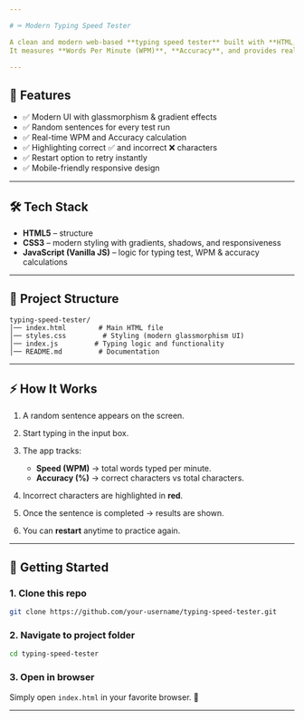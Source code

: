 ```yaml
---

# ⌨️ Modern Typing Speed Tester

A clean and modern web-based **typing speed tester** built with **HTML, CSS, and JavaScript**.
It measures **Words Per Minute (WPM)**, **Accuracy**, and provides real-time feedback to improve typing skills.

---
```


## 🚀 Features

* ✅ Modern UI with glassmorphism & gradient effects
* ✅ Random sentences for every test run
* ✅ Real-time WPM and Accuracy calculation
* ✅ Highlighting correct ✅ and incorrect ❌ characters
* ✅ Restart option to retry instantly
* ✅ Mobile-friendly responsive design

---

## 🛠️ Tech Stack

* **HTML5** – structure
* **CSS3** – modern styling with gradients, shadows, and responsiveness
* **JavaScript (Vanilla JS)** – logic for typing test, WPM & accuracy calculations

---

## 📂 Project Structure

```
typing-speed-tester/
│── index.html        # Main HTML file  
│── styles.css         # Styling (modern glassmorphism UI)  
│── index.js         # Typing logic and functionality  
│── README.md         # Documentation  
```

---

## ⚡ How It Works

1. A random sentence appears on the screen.
2. Start typing in the input box.
3. The app tracks:

   * **Speed (WPM)** → total words typed per minute.
   * **Accuracy (%)** → correct characters vs total characters.
4. Incorrect characters are highlighted in **red**.
5. Once the sentence is completed → results are shown.
6. You can **restart** anytime to practice again.

---

## 🚀 Getting Started

### 1. Clone this repo

```bash
git clone https://github.com/your-username/typing-speed-tester.git
```

### 2. Navigate to project folder

```bash
cd typing-speed-tester
```

### 3. Open in browser

Simply open `index.html` in your favorite browser. 🚀

---
